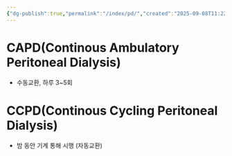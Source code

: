 ```yaml
---
{"dg-publish":true,"permalink":"/index/pd/","created":"2025-09-08T11:22:22.638+09:00","updated":"2025-09-08T11:25:34.057+09:00"}
---
```


# CAPD(Continous Ambulatory Peritoneal Dialysis)
- 수동교환, 하루 3~5회 
# CCPD(Continous Cycling Peritoneal Dialysis) 
- 밤 동안 기계 통해 시행 (자동교환)
